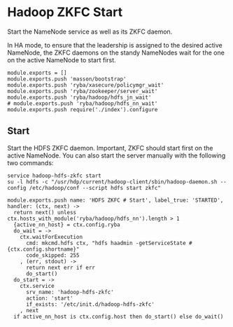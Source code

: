 
# Hadoop ZKFC Start

Start the NameNode service as well as its ZKFC daemon.

In HA mode, to ensure that the leadership is assigned to the desired active
NameNode, the ZKFC daemons on the standy NameNodes wait for the one on the
active NameNode to start first.

    module.exports = []
    module.exports.push 'masson/bootstrap'
    module.exports.push 'ryba/xasecure/policymgr_wait'
    module.exports.push 'ryba/zookeeper/server_wait'
    module.exports.push 'ryba/hadoop/hdfs_jn_wait'
    # module.exports.push 'ryba/hadoop/hdfs_nn_wait'
    module.exports.push require('./index').configure

## Start

Start the HDFS ZKFC daemon. Important, ZKFC should start first on the active
NameNode. You can also start the server manually with the following two
commands:

```
service hadoop-hdfs-zkfc start
su -l hdfs -c "/usr/hdp/current/hadoop-client/sbin/hadoop-daemon.sh --config /etc/hadoop/conf --script hdfs start zkfc"
```

    module.exports.push name: 'HDFS ZKFC # Start', label_true: 'STARTED', handler: (ctx, next) ->
      return next() unless ctx.hosts_with_module('ryba/hadoop/hdfs_nn').length > 1
      {active_nn_host} = ctx.config.ryba
      do_wait = ->
        ctx.waitForExecution
          cmd: mkcmd.hdfs ctx, "hdfs haadmin -getServiceState #{ctx.config.shortname}"
          code_skipped: 255
        , (err, stdout) ->
          return next err if err
          do_start()
      do_start = ->
        ctx.service
          srv_name: 'hadoop-hdfs-zkfc'
          action: 'start'
          if_exists: '/etc/init.d/hadoop-hdfs-zkfc'
        , next
      if active_nn_host is ctx.config.host then do_start() else do_wait()